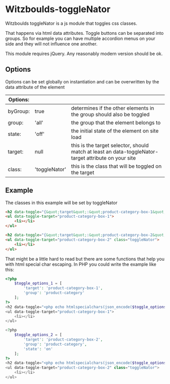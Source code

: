 # Witzboulds-toggleNator

Witzboulds toggleNator is a js module that toggles css classes.

That happens via html data attributes.
Toggle buttons can be separated into groups. So for example you can have multiple accordion menus on your side and they will not influence one another.

This module requires jQuery. Any reasonably modern version should be ok.

## Options

Options can be set globally on instantiation and can be overwritten by the data attribute of the element

Options:| | |
--- | --- | ---
byGroup:    |true            |determines if the other elements in the group should also be toggled
group:      |'all'           |the group that the element belongs to
state:      |'off'           |the initial state of the element on site load
target:     |null            |this is the target selector, should match at least an data-toggleNator-target attribute on your site
class:      |'toggleNator'   |this is the class that will be toggled on the target

## Example

The classes in this example will be set by toggleNator

```html
<h2 data-toggle="{&quot;target&quot;:&quot;product-category-box-1&quot;,&quot;group&quot;:&quot;product-category&quot;}">Trigger</h2>
<ul data-toggle-target="product-category-box-1">
    <li></li>
</ul>

<h2 data-toggle="{&quot;target&quot;:&quot;product-category-box-2&quot;,&quot;group&quot;:&quot;product-category&quot;,&quot;state&quot;:&quot;on&quot;}" class="toggle-on">Trigger 2</h2>
<ul data-toggle-target="product-category-box-2" class="toggleNator">
    <li></li>
</ul>
```

That might be a little hard to read but there are some functions that help you with html special char escaping.
In PHP you could write the example like this:

```php
<?php
    $toggle_options_1 = [
        'target': 'product-category-box-1',
        'group': 'product-category'
    ];
?>
<h2 data-toggle="<php echo htmlspecialchars(json_encode($toggle_options_1), ENT_QUOTES); ?>">Trigger</h2>
<ul data-toggle-target="product-category-box-1">
    <li></li>
</ul>

<?php
    $toggle_options_2 = [
        'target': 'product-category-box-2',
        'group': 'product-category',
        'state': 'on'
    ];
?>
<h2 data-toggle="<php echo htmlspecialchars(json_encode($toggle_options_2), ENT_QUOTES); ?>" class="toggle-on">Trigger 2</h2>
<ul data-toggle-target="product-category-box-2" class="toggleNator">
    <li></li>
</ul>
```
